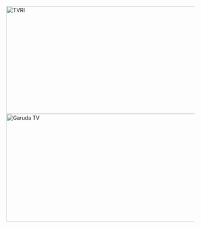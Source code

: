 <img width="512" height="288" alt="TVRI" src="https://github.com/user-attachments/assets/e461b408-a7a2-446c-9580-cff16dfca394" />
<img width="512" height="288" alt="Garuda TV" src="https://github.com/user-attachments/assets/be5a8278-92d8-4527-819a-52ea041d1872" />

